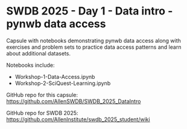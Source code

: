# SWDB 2025 - Day 1 - Data intro - pynwb data access

Capsule with notebooks demonstrating pynwb data access along with exercises and problem sets to practice data access patterns and learn about additional datasets. 

Notebooks include: 
* Workshop-1-Data-Access.ipynb
* Workshop-2-SciQuest-Learning.ipynb

GitHub repo for this capsule: https://github.com/AllenSWDB/SWDB_2025_DataIntro 

GitHub repo for SWDB 2025: https://github.com/AllenInstitute/swdb_2025_student/wiki 
